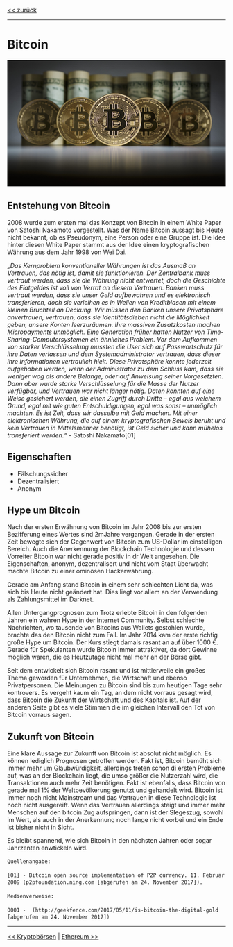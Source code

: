 [<< zurück](05_01_cryptocurrencies.md)

***

# Bitcoin

![Bild von Bitcoin](files/bitcoin.jpg)

## Entstehung von Bitcoin

2008 wurde zum ersten mal das Konzept von Bitcoin in einem White Paper von Satoshi Nakamoto vorgestellt. Was der Name Bitcoin aussagt bis Heute nicht bekannt, ob es Pseudonym, eine Person oder eine Gruppe ist. Die Idee hinter diesen White Paper stammt aus der Idee einen kryptografischen Währung aus dem Jahr 1998 von Wei Dai. 

_„Das Kernproblem konventioneller Währungen ist das Ausmaß an Vertrauen, das nötig ist, damit sie funktionieren. Der Zentralbank muss vertraut werden, dass sie die Währung nicht entwertet, doch die Geschichte des Fiatgeldes ist voll von Verrat an diesem Vertrauen. Banken muss vertraut werden, dass sie unser Geld aufbewahren und es elektronisch transferieren, doch sie verleihen es in Wellen von Kreditblasen mit einem kleinen Bruchteil an Deckung. Wir müssen den Banken unsere Privatsphäre anvertrauen, vertrauen, dass sie Identitätsdieben nicht die Möglichkeit geben, unsere Konten leerzuräumen. Ihre massiven Zusatzkosten machen Micropayments unmöglich.
 Eine Generation früher hatten Nutzer von Time-Sharing-Computersystemen ein ähnliches Problem. Vor dem Aufkommen von starker Verschlüsselung mussten die User sich auf Passwortschutz für ihre Daten verlassen und dem Systemadministrator vertrauen, dass dieser ihre Informationen vertraulich hielt. Diese Privatsphäre konnte jederzeit aufgehoben werden, wenn der Administrator zu dem Schluss kam, dass sie weniger wog als andere Belange, oder auf Anweisung seiner Vorgesetzten. Dann aber wurde starke Verschlüsselung für die Masse der Nutzer verfügbar, und Vertrauen war nicht länger nötig. Daten konnten auf eine Weise gesichert werden, die einen Zugriff durch Dritte – egal aus welchem Grund, egal mit wie guten Entschuldigungen, egal was sonst – unmöglich machten.
 Es ist Zeit, dass wir dasselbe mit Geld machen. Mit einer elektronischen Währung, die auf einem kryptografischen Beweis beruht und kein Vertrauen in Mittelsmänner benötigt, ist Geld sicher und kann mühelos transferiert werden.“_ - Satoshi Nakamato[01]

## Eigenschaften

- Fälschungssicher
- Dezentralisiert
- Anonym

## Hype um Bitcoin

Nach der ersten Erwähnung von Bitcoin im Jahr 2008 bis zur ersten Bezifferung eines Wertes sind 2mJahre vergangen. Gerade in der ersten Zeit bewegte sich der Gegenwert von Bitcoin zum US-Dollar im einstelligen Bereich. Auch die Anerkennung der Blockchain Technologie und dessen Vorreiter Bitcoin war nicht gerade positiv in dr Welt angesehen. Die Eigenschaften, anonym, dezentralisert und nicht vom Staat überwacht machte Bitcoin zu einer ominösen Hackerwährung.

Gerade am Anfang stand Bitcoin in einem sehr schlechten Licht da, was sich bis Heute nicht geändert hat. Dies liegt vor allem an der Verwendung als Zahlungsmittel im Darknet.

Allen Untergangprognosen zum Trotz erlebte Bitcoin in den folgenden Jahren ein wahren Hype in der Internet Community. Selbst schlechte Nachrichten, wo tausende von Bitcoins aus Wallets gestohlen wurde, brachte das den Bitcoin nicht zum Fall. Im Jahr 2014 kam der erste richtig große Hype um Bitcoin. Der Kurs stiegt damals rasant an auf über 1000 €. Gerade für Spekulanten wurde Bitcoin immer attraktiver, da dort Gewinne möglich waren, die es Heutzutage nicht mal mehr an der Börse gibt.

Seit dem entwickelt sich Bitcoin rasant und ist mittlerweile ein großes Thema geworden für Unternehmen, die Wirtschaft und ebenso Privatpersonen. Die Meinungen zu Bitcoin sind bis zum heutigen Tage sehr kontrovers. Es vergeht kaum ein Tag, an dem nicht vorraus gesagt wird, dass Bitcoin die Zukunft der Wirtschaft und des Kapitals ist. Auf der anderen Seite gibt es viele Stimmen die im gleichen Intervall den Tot von Bitcoin vorraus sagen.

## Zukunft von Bitcoin

Eine klare Aussage zur Zukunft von Bitcoin ist absolut nicht möglich. Es können lediglich Prognosen getroffen werden. Fakt ist, Bitcoin bemüht sich immer mehr um Glaubwürdigkeit, allerdings treten schon di ersten Probleme auf, was an der Blockchain liegt, die umso größer die Nutzerzahl wird, die Transaktionen auch mehr Zeit benötigen. Fakt ist ebenfalls, dass Bitcoin von gerade mal 1% der Weltbevölkerung genutzt und gehandelt wird. Bitcoin ist immer noch nicht Mainstream und das Vertrauen in diese Technologie ist noch nicht ausgereift. Wenn das Vertrauen allerdings steigt und immer mehr Menschen auf den bitcoin Zug aufspringen, dann ist der SIegeszug, sowohl im Wert, als auch in der Anerkennung noch lange nicht vorbei und ein Ende ist bisher nicht in Sicht.

Es bleibt spannend, wie sich Bitcoin in den nächsten Jahren oder sogar Jahrzenten enwtickeln wird.

```
Quellenangabe:

[01] - Bitcoin open source implementation of P2P currency. 11. Februar 2009 (p2pfoundation.ning.com [abgerufen am 24. November 2017]).

Medienverweise:

0001 -  (http://geekfence.com/2017/05/11/is-bitcoin-the-digital-gold [abgerufen am 24. November 2017])

```

***

[<< Kryptobörsen](05_01_cryptocurrencies.md) | [Ethereum >>](05_01_cryptocurrencies.md)